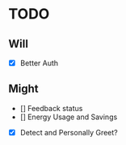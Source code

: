 # TODO

## Will

- [x] Better Auth

## Might

- [] Feedback status
- [] Energy Usage and Savings
- [x] Detect and Personally Greet?
